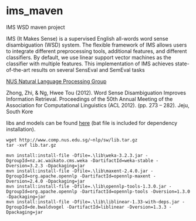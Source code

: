 # ims_maven
IMS WSD maven project

IMS (It Makes Sense) is a supervised English all-words word sense disambiguation (WSD) system. The flexible framework of IMS allows users to integrate different preprocessing tools, additional features, and different classifiers. By default, we use linear support vector machines as the classifier with multiple features. This implementation of IMS achieves state-of-the-art results on several SensEval and SemEval tasks

[NUS Natural Language Processing Group](http://www.comp.nus.edu.sg/~nlp/home.html)

Zhong, Zhi, & Ng, Hwee Tou (2012). Word Sense Disambiguation Improves Information Retrieval. Proceedings of the 50th Annual Meeting of the Association for Computational Linguistics (ACL 2012). (pp. 273 – 282). Jeju, South Kore

libs and models can be found [here](http://www.comp.nus.edu.sg/~nlp/software.html
) (bat file is included for dependency installation).

    wget http://www.comp.nus.edu.sg/~nlp/sw/lib.tar.gz
    tar -xvf lib.tar.gz

    mvn install:install-file -Dfile=.\lib\weka-3.2.3.jar -DgroupId=nz.ac.waikato.cms.weka -DartifactId=weka-stable -Dversion=3.2.3 -Dpackaging=jar 
    mvn install:install-file -Dfile=.\lib\maxent-2.4.0.jar -DgroupId=org.apache.opennlp -DartifactId=opennlp-maxent -Dversion=2.4.0 -Dpackaging=jar
    mvn install:install-file -Dfile=.\lib\opennlp-tools-1.3.0.jar -DgroupId=org.apache.opennlp -DartifactId=opennlp-tools -Dversion=1.3.0 -Dpackaging=jar
    mvn install:install-file -Dfile=.\lib\liblinear-1.33-with-deps.jar -DgroupId=de.bwaldvogel -DartifactId=liblinear -Dversion=1.3.3 -Dpackaging=jar

